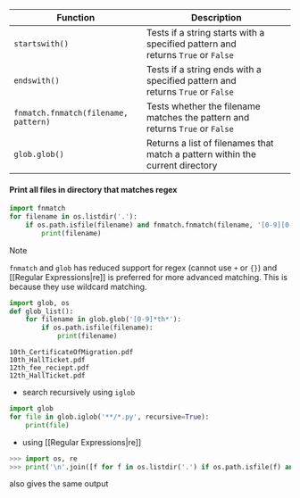 
| Function                             | Description                                                                     |
| ------------------------------------ | ------------------------------------------------------------------------------- |
| `startswith()`                       | Tests if a string starts with a specified pattern and returns `True` or `False` |
| `endswith()`                         | Tests if a string ends with a specified pattern and returns `True` or `False`   |
| `fnmatch.fnmatch(filename, pattern)` | Tests whether the filename matches the pattern and returns `True` or `False`    |
| `glob.glob()`                        | Returns a list of filenames that match a pattern within the current directory   |

#### Print all files in directory that matches regex

```python
import fnmatch
for filename in os.listdir('.'):
    if os.path.isfile(filename) and fnmatch.fnmatch(filename, '[0-9][0-9]th*'):
        print(filename)
```

> [!note] 
> `fnmatch` and `glob` has reduced support for regex (cannot use `+` or `{}`) and [[Regular Expressions|re]] is preferred for more advanced matching.
> This is because they use wildcard matching.

```python
import glob, os
def glob_list():
	for filename in glob.glob('[0-9]*th*'):
	    if os.path.isfile(filename):
	        print(filename)
```

```text title:output ln:False
10th_CertificateOfMigration.pdf
10th_HallTicket.pdf
12th_fee_reciept.pdf
12th_HallTicket.pdf
```

- search recursively using `iglob`
```python
import glob
for file in glob.iglob('**/*.py', recursive=True):
	print(file)
```

- using [[Regular Expressions|re]]
```python ln:False
>>> import os, re
>>> print('\n'.join([f for f in os.listdir('.') if os.path.isfile(f) and re.compile(r'^[0-9]{2}th*').match(f)]))
```
 also gives the same output
